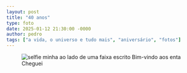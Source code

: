 ```yaml
---
layout: post
title: "40 anos"
type: foto
date: 2025-01-12 21:30:00 -0000
author: pedro
tags: ["a vida, o universo e tudo mais", "aniversário", "fotos"]
---
```

<figure class="gallery">
    <img src="{{ site.baseurl }}/assets/fotos/2025/01/20250112_153929.jpg" alt="selfie minha ao lado de uma faixa escrito Bim-vindo aos enta" title="foto minha comuma faixa de bem-vindo aos enta ao fundo">
    <figcaption>Cheguei</figcaption>
</figure>
